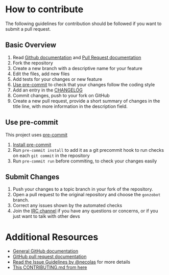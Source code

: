 # How to contribute
The following guidelines for contribution should be followed if you want to
submit a pull request.

## Basic Overview
1. Read [Github documentation](http://help.github.com/) and [Pull Request documentation](http://help.github.com/send-pull-requests/)
2. Fork the repository
3. Create a new branch with a descriptive name for your feature
4. Edit the files, add new files
5. Add tests for your changes or new feature
6. [Use pre-commit] to check that your changes follow the coding style
7. Add an entry in the [CHANGELOG]
8. Commit changes, push to your fork on GitHub
9. Create a new pull request, provide a short summary of changes in the title line, with more information in the description field.

## Use pre-commit
This project uses [pre-commit]
1. [Install pre-commit]
2. Run `pre-commit install` to add it as a git precommit hook to run checks on each `git commit` in the repository
3. Run `pre-commit run` before commiting, to check your changes easily

## Submit Changes
1. Push your changes to a topic branch in your fork of the repository.
2. Open a pull request to the original repository and choose the `gonzobot` branch.
3. Correct any issues shown by the automated checks
4. Join the [IRC channel] if you have any questions or concerns, or if you just want to talk with other devs

# Additional Resources
* [General GitHub documentation](http://help.github.com/)
* [GitHub pull request documentation](http://help.github.com/send-pull-requests/)
* [Read the Issue Guidelines by @necolas](https://github.com/necolas/issue-guidelines/blob/master/CONTRIBUTING.md) for more details
* [This CONTRIBUTING.md from here](https://github.com/anselmh/CONTRIBUTING.md)

[pre-commit]: https://pre-commit.com/
[Install pre-commit]: https://pre-commit.com/#install
[Use pre-commit]: #use-pre-commit
[CHANGELOG]: CHANGELOG.md
[IRC channel]: README.md#support
